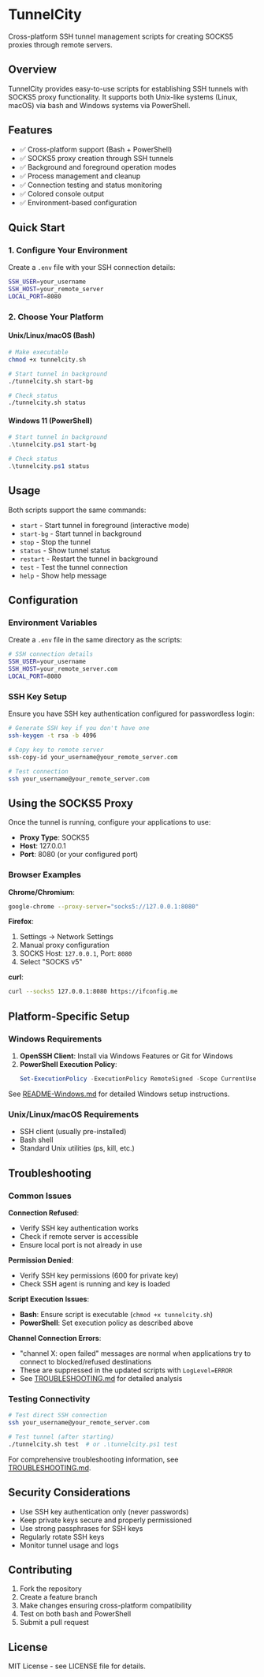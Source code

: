 # TunnelCity

Cross-platform SSH tunnel management scripts for creating SOCKS5 proxies through remote servers.

## Overview

TunnelCity provides easy-to-use scripts for establishing SSH tunnels with SOCKS5 proxy functionality. It supports both Unix-like systems (Linux, macOS) via bash and Windows systems via PowerShell.

## Features

- ✅ Cross-platform support (Bash + PowerShell)
- ✅ SOCKS5 proxy creation through SSH tunnels
- ✅ Background and foreground operation modes
- ✅ Process management and cleanup
- ✅ Connection testing and status monitoring
- ✅ Colored console output
- ✅ Environment-based configuration

## Quick Start

### 1. Configure Your Environment

Create a `.env` file with your SSH connection details:

```bash
SSH_USER=your_username
SSH_HOST=your_remote_server
LOCAL_PORT=8080
```

### 2. Choose Your Platform

#### Unix/Linux/macOS (Bash)
```bash
# Make executable
chmod +x tunnelcity.sh

# Start tunnel in background
./tunnelcity.sh start-bg

# Check status
./tunnelcity.sh status
```

#### Windows 11 (PowerShell)
```powershell
# Start tunnel in background
.\tunnelcity.ps1 start-bg

# Check status
.\tunnelcity.ps1 status
```

## Usage

Both scripts support the same commands:

- `start` - Start tunnel in foreground (interactive mode)
- `start-bg` - Start tunnel in background
- `stop` - Stop the tunnel
- `status` - Show tunnel status
- `restart` - Restart the tunnel in background
- `test` - Test the tunnel connection
- `help` - Show help message

## Configuration

### Environment Variables

Create a `.env` file in the same directory as the scripts:

```bash
# SSH connection details
SSH_USER=your_username
SSH_HOST=your_remote_server.com
LOCAL_PORT=8080
```

### SSH Key Setup

Ensure you have SSH key authentication configured for passwordless login:

```bash
# Generate SSH key if you don't have one
ssh-keygen -t rsa -b 4096

# Copy key to remote server
ssh-copy-id your_username@your_remote_server.com

# Test connection
ssh your_username@your_remote_server.com
```

## Using the SOCKS5 Proxy

Once the tunnel is running, configure your applications to use:

- **Proxy Type**: SOCKS5
- **Host**: 127.0.0.1
- **Port**: 8080 (or your configured port)

### Browser Examples

**Chrome/Chromium**:
```bash
google-chrome --proxy-server="socks5://127.0.0.1:8080"
```

**Firefox**:
1. Settings → Network Settings
2. Manual proxy configuration
3. SOCKS Host: `127.0.0.1`, Port: `8080`
4. Select "SOCKS v5"

**curl**:
```bash
curl --socks5 127.0.0.1:8080 https://ifconfig.me
```

## Platform-Specific Setup

### Windows Requirements

1. **OpenSSH Client**: Install via Windows Features or Git for Windows
2. **PowerShell Execution Policy**:
   ```powershell
   Set-ExecutionPolicy -ExecutionPolicy RemoteSigned -Scope CurrentUser
   ```

See [README-Windows.md](README-Windows.md) for detailed Windows setup instructions.

### Unix/Linux/macOS Requirements

- SSH client (usually pre-installed)
- Bash shell
- Standard Unix utilities (ps, kill, etc.)

## Troubleshooting

### Common Issues

**Connection Refused**:
- Verify SSH key authentication works
- Check if remote server is accessible
- Ensure local port is not already in use

**Permission Denied**:
- Verify SSH key permissions (600 for private key)
- Check SSH agent is running and key is loaded

**Script Execution Issues**:
- **Bash**: Ensure script is executable (`chmod +x tunnelcity.sh`)
- **PowerShell**: Set execution policy as described above

**Channel Connection Errors**:
- "channel X: open failed" messages are normal when applications try to connect to blocked/refused destinations
- These are suppressed in the updated scripts with `LogLevel=ERROR`
- See [TROUBLESHOOTING.md](TROUBLESHOOTING.md) for detailed analysis

### Testing Connectivity

```bash
# Test direct SSH connection
ssh your_username@your_remote_server.com

# Test tunnel (after starting)
./tunnelcity.sh test  # or .\tunnelcity.ps1 test
```

For comprehensive troubleshooting information, see [TROUBLESHOOTING.md](TROUBLESHOOTING.md).

## Security Considerations

- Use SSH key authentication only (never passwords)
- Keep private keys secure and properly permissioned
- Use strong passphrases for SSH keys
- Regularly rotate SSH keys
- Monitor tunnel usage and logs

## Contributing

1. Fork the repository
2. Create a feature branch
3. Make changes ensuring cross-platform compatibility
4. Test on both bash and PowerShell
5. Submit a pull request

## License

MIT License - see LICENSE file for details.